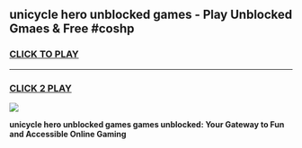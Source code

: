 
## unicycle hero unblocked games - Play Unblocked Gmaes & Free #coshp
<h3>
<a href="https://premium.freeplayer.one?title=unicycle_hero_unblocked_games&ref=03M">CLICK TO PLAY</a></h3>
<hr>

<h3>
<a href="https://premium.freeplayer.one?title=unicycle_hero_unblocked_games&ref=03M">CLICK 2 PLAY</a>
  
</h3>

<a href="https://premium.freeplayer.one?title=unicycle_hero_unblocked_games&ref=03M"><img src="https://clearcache.store/games.png"></a>


**unicycle hero unblocked games games unblocked: Your Gateway to Fun and Accessible Online Gaming**
